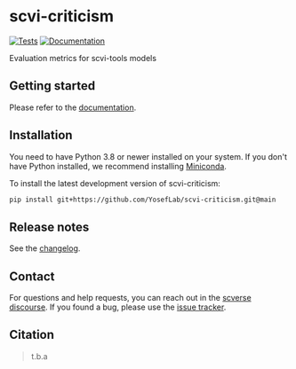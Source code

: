 # scvi-criticism

[![Tests][badge-tests]][link-tests]
[![Documentation][badge-docs]][link-docs]

[badge-tests]: https://img.shields.io/github/workflow/status/YosefLab/scvi-criticism/Test/main
[link-tests]: https://github.com/YosefLab/scvi-criticism/actions/workflows/test.yml
[badge-docs]: https://img.shields.io/readthedocs/scvi-criticism

Evaluation metrics for scvi-tools models

## Getting started

Please refer to the [documentation][link-docs].

## Installation

You need to have Python 3.8 or newer installed on your system. If you don't have
Python installed, we recommend installing [Miniconda](https://docs.conda.io/en/latest/miniconda.html).

To install the latest development version of scvi-criticism:

<!--
1) Install the latest release of `scvi-criticism` from `PyPI <https://pypi.org/project/scvi-criticism/>`_:

```bash
pip install scvi-criticism
```

1. Install the latest development version:
-->

```bash
pip install git+https://github.com/YosefLab/scvi-criticism.git@main
```

## Release notes

See the [changelog][changelog].

## Contact

For questions and help requests, you can reach out in the [scverse discourse][scverse-discourse].
If you found a bug, please use the [issue tracker][issue-tracker].

## Citation

> t.b.a

[scverse-discourse]: https://discourse.scverse.org/
[issue-tracker]: https://github.com/YosefLab/scvi-criticism/issues
[changelog]: https://scvi-criticism.readthedocs.io/latest/changelog.html
[link-docs]: https://scvi-criticism.readthedocs.io
[link-api]: https://scvi-criticism.readthedocs.io/latest/api.html
